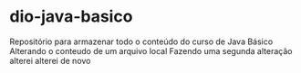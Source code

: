 # dio-java-basico
Repositório para armazenar todo o conteúdo do curso de Java Básico
Alterando o conteudo de um arquivo local
Fazendo uma segunda alteração
alterei
alterei de novo
